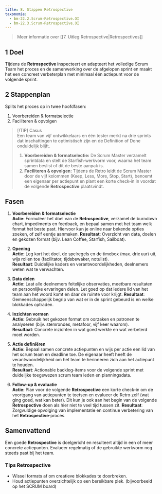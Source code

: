 ```yaml
---
title: 8. Stappen Retrospective
taxonomie:
  - bm-22.2.Scrum-Retrospective.OI
  - bm-22.3.Scrum-Retrospective.OI
---
```


> Meer informatie over [[7. Uitleg Retrospective|Retrospectives]]

## 1 Doel
Tijdens de **Retrospective** inspecteert en adapteert het volledige Scrum Team het proces en de samenwerking over de afgelopen sprint en maakt het een concreet verbeterplan met minimaal één actiepunt voor de volgende sprint.  

## 2 Stappenplan
Splits het proces op in twee hoofd­fasen:
  1. Voorbereiden & formatselectie  
  2. Faciliteren & opvolgen

> [!TIP] Casus  
> Een team van vijf ontwikkelaars en één tester merkt na drie sprints dat inschattingen te optimistisch zijn en de Definition of Done onduidelijk blijft.  
> 1. **Voorbereiden & formatselectie:** De Scrum Master verzamelt sprint­data en stelt de Starfish‑werkvorm voor, waarna het team samen beslist of dit de beste aanpak is.  
> 2. **Faciliteren & opvolgen:** Tijdens de Retro leidt de Scrum Master door de vijf kolommen (Keep, Less, More, Stop, Start), benoemt een eigenaar per actiepunt en plant een korte check‑in in voordat de volgende **Retrospective** plaatsvindt.

## Fasen
1. **Voorbereiden & formatselectie**  
    **Actie**: Formuleer het doel van de **Retrospective**, verzamel de burndown chart, impediments en feedback, en bepaal samen met het team welk format het beste past. Hiervoor kun je online naar bekende opties zoeken, of zelf eentje aanmaken.
    **Resultaat**: Overzicht van data, doelen en gekozen format (bijv. Lean Coffee, Starfish, Sailboat).

2. **Opening**  
    **Actie**: Leg kort het doel, de spelregels en de timebox (max. drie uur) uit, wijs rollen toe (facilitator, tijdsbewaker, notulist).  
    **Resultaat**: Duidelijke kaders en verantwoordelijkheden, deelnemers weten wat te verwachten.

3. **Data delen**  
    **Actie**: Laat alle deelnemers feitelijke observaties, meetbare resultaten en persoonlijke ervaringen delen. Let goed op dat iedere lid van het team aan het woord komt en daar de ruimte voor krijgt.
    **Resultaat**: Gemeenschappelijk begrip van wat er in de sprint gebeurd is en welke blokkades optraden.

4. **Inzichten vormen**  
    **Actie**: Gebruik het gekozen format om oorzaken en patronen te analyseren (bijv. stemrondes, metafoor, vijf keer waarom).  
    **Resultaat**: Concrete inzichten in wat goed werkte en wat verbeterd moet worden.

5. **Actie definiëren**  
    **Actie**: Bepaal samen concrete actiepunten en wijs per actie een lid van het scrum team en deadline toe. De eigenaar heeft heeft de verantwoordelijkheid om het team te herinneren zich aan het actiepunt te houden.  
    **Resultaat**: Actionable backlog-items voor de volgende sprint met duidelijke toegewezen scrum team leden en planningsdata.

6. **Follow‑up & evaluatie**  
    **Actie**: Plan voor de volgende **Retrospective** een korte check‑in om de voortgang van actiepunten te toetsen en evalueer de Retro zelf (wat ging goed, wat kan beter). Dit kun je ook aan het begin van de volgende **Retrospective** doen als hier niet te veel tijd tussen zit. 
    **Resultaat**: Zorgvuldige opvolging van implementatie en continue verbetering van het **Retrospective**‑proces.

## Samenvattend
Een goede **Retrospective** is doelgericht en resulteert altijd in een of meer concrete actiepunten. Evalueer regelmatig of de gebruikte werkvorm nog steeds past bij het team.

### Tips Retrospective
- Wissel formats af om creatieve blokkades te doorbreken.  
- Houd actiepunten overzichtelijk op een bereikbare plek. (bijvoorbeeld op het SCRUM board)
